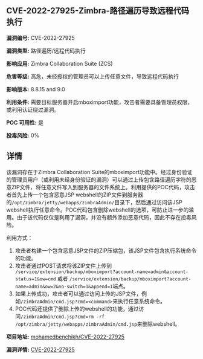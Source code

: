 ## CVE-2022-27925-Zimbra-路径遍历导致远程代码执行

**漏洞编号:** CVE-2022-27925

**漏洞类型:** 路径遍历/远程代码执行

**影响应用:** Zimbra Collaboration Suite (ZCS)

**危害等级:** 高危，未经授权的管理员可以上传任意文件，导致远程代码执行

**影响版本:** 8.8.15 and 9.0

**利用条件:** 需要目标服务器开启mboximport功能，攻击者需要具备管理员权限，或利用认证绕过漏洞。

**POC 可用性:** 是

**投毒风险:** 0%

## 详情

该漏洞存在于Zimbra Collaboration Suite的mboximport功能中。经过身份验证的管理员用户（或利用未经身份验证的漏洞）可以通过上传包含路径遍历字符的恶意ZIP文件，将任意文件写入到服务器的文件系统上。利用提供的POC代码，攻击者首先上传一个包含恶意JSP webshell的ZIP文件到服务器的`/opt/zimbra/jetty/webapps/zimbraAdmin/`目录下，然后通过访问该JSP webshell执行任意命令。POC代码包含删除webshell的选项，可防止进一步的滥用。由于该代码仅仅是利用了漏洞，并没有额外添加恶意代码，因此不存在投毒风险。

利用方式：

1.  攻击者构建一个包含恶意JSP文件的ZIP压缩包，该JSP文件包含执行系统命令的功能。
2.  攻击者通过POST请求将该ZIP文件上传到` /service/extension/backup/mboximport?account-name=admin&account-status=1&ow=cmd` 或者 `/service/extension/backup/mboximport?account-name=admin&ow=2&no-switch=1&append=1`端点。
3.  如果上传成功，攻击者可以通过访问上传的JSP文件，例如`/zimbraAdmin/cmd.jsp?cmd=<command>`来执行任意系统命令。
4.  POC代码还提供了删除上传的webshell的功能，通过访问`/zimbraAdmin/cmd.jsp?cmd=rm -rf /opt/zimbra/jetty/webapps/zimbraAdmin/cmd.jsp`来删除webshell。

**项目地址:** [mohamedbenchikh/CVE-2022-27925](https://github.com/mohamedbenchikh/CVE-2022-27925)

**漏洞详情:** [CVE-2022-27925](https://nvd.nist.gov/vuln/detail/CVE-2022-27925)